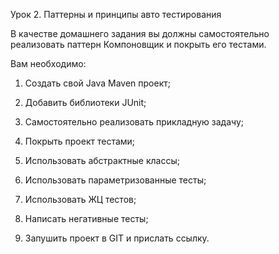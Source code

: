 Урок 2. Паттерны и принципы авто тестирования

В качестве домашнего задания вы должны самостоятельно реализовать паттерн Компоновщик и покрыть его тестами.

Вам необходимо:

1. Создать свой Java Maven проект;

2. Добавить библиотеки JUnit;

3. Самостоятельно реализовать прикладную задачу;

4. Покрыть проект тестами;

5. Использовать абстрактные классы;

6. Использовать параметризованные тесты;

7. Использовать ЖЦ тестов;

8. Написать негативные тесты;

9. Запушить проект в GIT и прислать ссылку.
